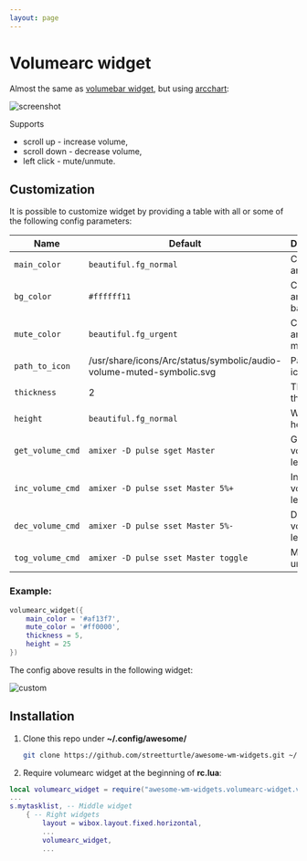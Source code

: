 ```yaml
---
layout: page
---
```

# Volumearc widget

Almost the same as [volumebar widget](../awesome-wm-widgets/assets/img/screenshots/volumearc-widgetttps://github.com/streetturtle/awesome-wm-widgets/tree/master/volumebar-widget), but using [arcchart](../awesome-wm-widgets/assets/img/screenshots/volumearc-widgetttps://awesomewm.org/doc/api/classes/wibox.container.arcchart.html):

![screenshot](../awesome-wm-widgets/assets/img/screenshots/volumearc-widget/out.gif)

Supports 
 - scroll up - increase volume, 
 - scroll down - decrease volume, 
 - left click - mute/unmute.

## Customization

It is possible to customize widget by providing a table with all or some of the following config parameters:

| Name | Default | Description |
|---|---|---|
| `main_color` | `beautiful.fg_normal` | Color of the arc |
| `bg_color` | `#ffffff11` | Color of the arc's background |
| `mute_color` | `beautiful.fg_urgent` | Color of the arc when mute |
| `path_to_icon` | /usr/share/icons/Arc/status/symbolic/audio-volume-muted-symbolic.svg | Path to the icon |
| `thickness` | 2 | The arc thickness |
| `height` | `beautiful.fg_normal` | Widget height |
| `get_volume_cmd` | `amixer -D pulse sget Master` | Get current volume level |
| `inc_volume_cmd` | `amixer -D pulse sset Master 5%+` | Increase volume level |
| `dec_volume_cmd` | `amixer -D pulse sset Master 5%-` | Decrease volume level |
| `tog_volume_cmd` | `amixer -D pulse sset Master toggle` | Mute / unmute |

### Example:

```lua
volumearc_widget({
    main_color = '#af13f7',
    mute_color = '#ff0000',
    thickness = 5,
    height = 25
})
```

The config above results in the following widget:

![custom](../awesome-wm-widgets/assets/img/screenshots/volumearc-widget/custom.png) 

## Installation

1. Clone this repo under **~/.config/awesome/**

    ```bash
    git clone https://github.com/streetturtle/awesome-wm-widgets.git ~/.config/awesome/awesome-wm-widgets
    ```

1. Require volumearc widget at the beginning of **rc.lua**:

```lua
local volumearc_widget = require("awesome-wm-widgets.volumearc-widget.volumearc")
...
s.mytasklist, -- Middle widget
	{ -- Right widgets
    	layout = wibox.layout.fixed.horizontal,
		...
		volumearc_widget,
		...
```
